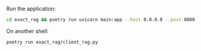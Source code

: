 Run the application:

```bash
cd exact_rag && poetry run uvicorn main:app --host 0.0.0.0 --post 8080
```

On another shell:

```bash
poetry run exact_rag/client_rag.py
```

